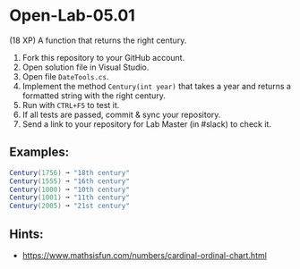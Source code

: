 # Open-Lab-05.01
(18 XP) A function that returns the right century.

1. Fork this repository to your GitHub account.
2. Open solution file in Visual Studio.
3. Open file `DateTools.cs`.
4. Implement the method `Century(int year)` that takes a year and returns a formatted string with the right century.
5. Run with `CTRL+F5` to test it.
6. If all tests are passed, commit & sync your repository.
7. Send a link to your repository for Lab Master (in #slack) to check it.

## Examples: 
```C#
Century(1756) ➞ "18th century"
Century(1555) ➞ "16th century"
Century(1000) ➞ "10th century"
Century(1001) ➞ "11th century"
Century(2005) ➞ "21st century"
```

## Hints:
* https://www.mathsisfun.com/numbers/cardinal-ordinal-chart.html
